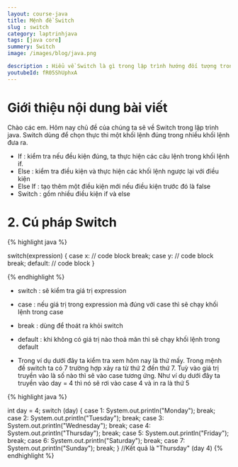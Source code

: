 ```yaml
---
layout: course-java
title: Mệnh đề Switch
slug : switch
category: laptrinhjava
tags: [java core]
summery: Switch  
image: /images/blog/java.png

description : Hiểu về Switch là gì trong lập trình hướng đối tượng trong lập trình? Giải thích các khái niệm về Switch trong lập trình hướng đối tượng. Lợi ích của việc sử dụng Switch lập trình hướng đối tượng trong lập trình.
youtubeId: fR05ShUphxA
---
```


# **Giới thiệu nội dung bài viết**

Chào các em. Hôm nay chủ đề của chúng ta sẽ về Switch trong lập trình java. Switch dùng để chọn thực thi một khối lệnh đúng trong nhiều khối lệnh đưa ra.

- If : kiểm tra nếu đều kiện đúng, ta thực hiện các câu lệnh trong khối lệnh if.
- Else : kiểm tra điều kiện và  thực hiện các khối lệnh ngược lại với điều kiện
- Else If : tạo thêm một điều kiện mới nếu điều kiện trước đó là false
- Switch  : gồm nhiều điều kiện if và else

# **2. Cú pháp Switch**

{% highlight java  %}

switch(expression) {
  case x:
    // code block
    break;
  case y:
    // code block
    break;
  default:
    // code block
}

{% endhighlight %}

- switch : sẽ kiểm tra giá trị expression
- case   : nếu giá trị trong expression mà đúng với case thì sẽ chạy khối lệnh trong case
- break  : dùng để thoát ra khỏi switch
- default : khi không có giá trị nào thoả mãn thì sẽ chạy khối lệnh trong default

- Trong ví dụ dưới đây ta kiểm tra xem hôm nay là thứ mấy. Trong mệnh đề switch ta có 7 trường hợp xảy ra từ thứ 2 đến thứ 7. Tuỳ vào giá trị truyền vào là số nào thì sẽ vào case tương ứng. Như ví dụ dưới đây ta truyền vào day = 4 thì nó sẽ rơi vào case 4 và in ra là thứ 5

{% highlight java  %}

int day = 4;
switch (day) {
  case 1:
    System.out.println("Monday");
    break;
  case 2:
    System.out.println("Tuesday");
    break;
  case 3:
    System.out.println("Wednesday");
    break;
  case 4:
    System.out.println("Thursday");
    break;
  case 5:
    System.out.println("Friday");
    break;
  case 6:
    System.out.println("Saturday");
    break;
  case 7:
    System.out.println("Sunday");
    break;
}
//Kết quả là "Thursday" (day 4)
{% endhighlight %}


















